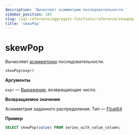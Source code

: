 ```yaml
---
description: 'Вычисляет асимметрию последовательности.'
sidebar_position: 185
slug: /sql-reference/aggregate-functions/reference/skewpop
title: 'skewPop'
---
```



# skewPop

Вычисляет [асимметрию](https://en.wikipedia.org/wiki/Skewness) последовательности.

```sql
skewPop(expr)
```

**Аргументы**

`expr` — [Выражение](/sql-reference/syntax#expressions), возвращающее число.

**Возвращаемое значение**

Асимметрия заданного распределения. Тип — [Float64](../../../sql-reference/data-types/float.md)

**Пример**

```sql
SELECT skewPop(value) FROM series_with_value_column;
```
